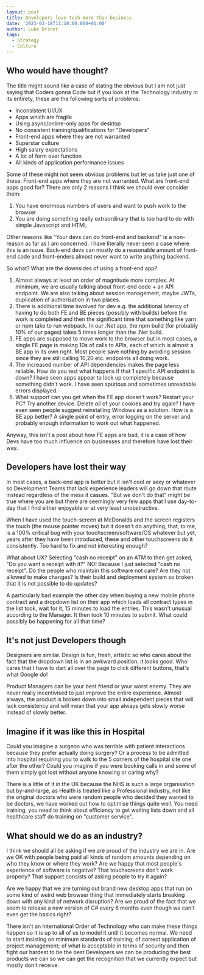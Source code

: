 ```yaml
---
layout: post
title: Developers love tech more than business
date: '2023-03-18T11:10:00.000+01:00'
author: Luke Briner
tags: 
  - Strategy
  - Culture
---
```


## Who would have thought?
The title might sound like a case of stating the obvious but I am not just saying that Coders gonna Code but if you look at the Technology industry in its entirety, these are the following sorts of problems:

* Inconsistent UI/UX
* Apps which are fragile
* Using async/online-only apps for desktop
* No consistent training/qualifications for "Developers"
* Front-end apps where they are not warranted
* Superstar culture
* High salary expectations
* A lot of form over function
* All kinds of application performance issues

Some of these might not seem obvious problems but let us take just one of these: Front-end apps where they are not warranted. What are front-end apps good for? There are only 2 reasons I think we should ever consider them:

1. You have enormous numbers of users and want to push work to the browser
2. You are doing something really extraordinary that is too hard to do with simple Javascript and HTML

Other reasons like "Your devs can do front-end and backend" is a non-reason as far as I am concerned. I have literally never seen a case where this is an issue. Back-end devs can mostly do a reasonable amount of front-end code and front-enders almost never want to write anything backend.

So what? What are the downsides of using a front-end app?

1. Almost always at least an order of magnitude more complex. At minimum, we are usually talking about front-end code + an API endpoint. We are also talking about session management, maybe JWTs, duplication of authorisation in two places.
2. There is additional time involved for dev e.g. the additional latency of having to do both FE and BE pieces (possibly with builds) before the work is completed and then the significant time that something like yarn or npm take to run webpack. In our .Net app, the npm build (for probably 10% of our pages) takes 5 times longer than the .Net build.
3. FE apps are supposed to move work to the browser but in most cases, a single FE page is making 10s of calls to APIs, each of which is almost a BE app in its own right. Most people save nothing by avoiding session since they are still calling 10,20 etc. endpoints all doing work.
4. The increased number of API dependencies makes the page less reliable. How do you test what happens if that 1 specific API endpoint is down? I have seen apps appear to lock up completely because something didn't work. I have seen spurious and sometimes unreadable errors displayed.
5. What support can you get when the FE app doesn't work? Restart your PC? Try another device. Delete *all* of your cookies and try again? I have even seen people suggest reinstalling Windows as a solution. How is a BE app better? A single point of entry, error logging on the server and probably enough information to work out what happened.

Anyway, this isn't a post about how FE apps are bad, it is a case of how Devs have too much influence on businesses and therefore have lost their way.

## Developers have lost their way
In most cases, a back-end app is better but it isn't cool or sexy or whatever so Development Teams that lack experience leaders will go down that route instead regardless of the mess it casues. "But we don't do that" might be true where you are but there are seemingly very few apps that I use day-to-day that I find either enjoyable or at very least unobstructive.

When I have used the touch-screen at McDonalds and the screen registers the touch (the mouse pointer moves) but it doesn't do anything, that, to me, is a 100% critical bug with your touchscreen/software/OS whatever but yet, years after they have been introduced, these and other touchscreens do it consistently. Too hard to fix and not interesting enough?

What about UX? Selecting "cash no receipt" on an ATM to then get asked, "Do you want a receipt with it?" NO! Because I just selected "cash no receipt". Do the people who maintain this software not care? Are they not allowed to make changes? Is their build and deployment system so broken that it is not possible to do updates?

A particularly bad example the other day when buying a new mobile phone contract and a dropdown list on their app which loads all contract types in the list took, wait for it, 15 minutes to load the entries. This wasn't unusual according to the Manager. It then took 10 minutes to submit. What could possibly be happening for all that time?

## It's not just Developers though
Designers are similar. Design is fun, fresh, artistic so who cares about the fact that the dropdown list is in an awkward position, it looks good. Who cares that I have to dart all over the page to click different buttons, that's what Google do!

Product Managers can be your best friend or your worst enemy. They are never really incentivised to just improve the entire experience. Almost always, the product is broken down into small independent pieces that will lack consistency and will mean that your app always gets slowly worse instead of slowly better.

## Imagine if it was like this in Hospital
Could you imagine a surgeon who was terrible with patient interactions because they prefer actually doing surgery? Or a process to be admitted into hospital requiring you to walk to the 5 corners of the hospital site one after the other? Could you imagine if you were booking calls in and some of them simply got lost without anyone knowing or caring why?

There is a little of it in the UK because the NHS is such a large organisation but by-and-large, as Health is treated like a Professional industry, not like the original doctors who were random people who decided they wanted to be doctors, we have worked out how to optimise things quite well. You need training, you need to think about efficiency to get waiting lists down and all healthcare staff do training on "customer service".

## What should we do as an industry?
I think we should all be asking if we are proud of the industry we are in. Are we OK with people being paid all kinds of random amounts depending on who they know or where they work? Are we happy that most people's experience of software is negative? That touchscreens don't work properly? That support consists of asking people to try it again?

Are we happy that we are turning out brand new desktop apps that run on some kind of weird web browser thing that immediately starts breaking down with any kind of network disruption? Are we proud of the fact that we seem to release a new version of C# every 6 months even though we can't even get the basics right?

There isn't an International Order of Technology who can make these things happen so it is up to all of us to model it until it becomes normal. We need to start insisting on minimum standards of training; of correct application of project management; of what is acceptable in terms of security and then fight our hardest to be the best Developers we can be producing the best products we can so we can get the recognition that we currently expect but mostly don't receive.
